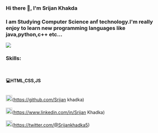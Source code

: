 ### Hi there 👋, I'm Srijan Khakda<br>
<h3>I am Studying Computer Science anf technology.I'm really enjoy to learn new programming languages like java,python,c++ etc...</h3>
<img src="https://pbs.twimg.com/profile_banners/1011082568832126976/1669012305/1500x500">


<H3>Skills:</H3><br>
<br>
<b>💻HTML,CSS,JS</b>
<br>
<br>




<img src='https://cdn.jsdelivr.net/npm/simple-icons@3.0.1/icons/github.svg' alt='github' height='20'>(https://github.com/Srijan khadka) <br>
<br>
<img src='https://cdn.jsdelivr.net/npm/simple-icons@3.0.1/icons/linkedin.svg' alt='linkedin' height='20'>(https://www.linkedin.com/in/Srijan Khadka)  <br>
<br>
<img src='https://cdn.jsdelivr.net/npm/simple-icons@3.0.1/icons/twitter.svg' alt='twitter' height='20'>(https://twitter.com/@Srijankhadka5)  

